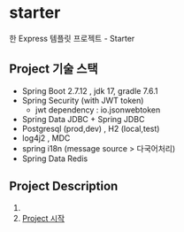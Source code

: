 # starter
한 Express 템플릿 프로젝트 - Starter

## Project 기술 스택
- Spring Boot 2.7.12 , jdk 17, gradle 7.6.1
- Spring Security (with JWT token)
  - jwt dependency : io.jsonwebtoken
- Spring Data JDBC + Spring JDBC
- Postgresql (prod,dev) , H2 (local,test)
- log4j2 , MDC
- spring i18n (message source > 다국어처리)
- Spring Data Redis

## Project Description
1. 
2. [Project 시작](md/02-project-start.md)